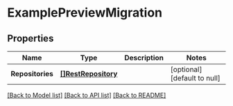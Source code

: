 # ExamplePreviewMigration

## Properties
Name | Type | Description | Notes
------------ | ------------- | ------------- | -------------
**Repositories** | [**[]RestRepository**](RestRepository.md) |  | [optional] [default to null]

[[Back to Model list]](../README.md#documentation-for-models) [[Back to API list]](../README.md#documentation-for-api-endpoints) [[Back to README]](../README.md)

